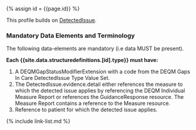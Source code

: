 

{% assign id = {{page.id}} %}


This profile builds on [DetectedIssue](https://www.hl7.org/fhir/detectedissue.html).

### Mandatory Data Elements and Terminology

The following data-elements are mandatory (i.e data MUST be present).

**Each {{site.data.structuredefinitions.[id].type}} must have:**

1. A DEQMGapStatusModifierExtension with a code from the DEQM Gaps In Care DetectedIssue Type Value Set.
1. The DetectedIssue.evidence.detail either references the measure to which the detected issue applies by referencing the DEQM Individual Measure Report or references the GuidanceResponse resource. The Measure Report contains a reference to the Measure resource.
1. Reference to patient for which the detected issue applies.


<!--
Each {{site.data.structuredefinitions.[id].type}} *should* have ([Must Support](guidance.html#must-support)):

1. References to
-->

<!-- ### Examples-->


{% include link-list.md %}
